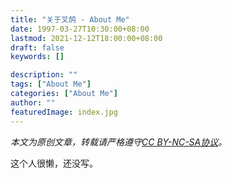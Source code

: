 ```yaml
---
title: "关于叉鸽 - About Me"
date: 1997-03-27T10:30:00+08:00
lastmod: 2021-12-12T18:00:00+08:00
draft: false
keywords: []

description: ""
tags: ["About Me"]
categories: ["About Me"]
author: ""
featuredImage: index.jpg
---
```


*本文为原创文章，转载请严格遵守[CC BY-NC-SA协议](https://creativecommons.org/licenses/by-nc-sa/4.0/)。*

<!--more-->

这个人很懒，还没写。